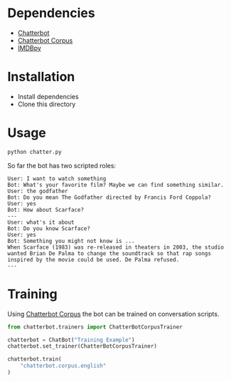 # Dependencies 

* [Chatterbot](https://github.com/gunthercox/ChatterBot)
* [Chatterbot Corpus](https://github.com/gunthercox/chatterbot-corpus)
* [IMDBpy](http://imdbpy.sourceforge.net/)

# Installation

* Install dependencies
* Clone this directory

# Usage

```bash
python chatter.py
```

So far the bot has two scripted roles:

```
User: I want to watch something
Bot: What's your favorite film? Maybe we can find something similar.
User: the godfather         
Bot: Do you mean The Godfather directed by Francis Ford Coppola?
User: yes
Bot: How about Scarface?
---
User: what's it about
Bot: Do you know Scarface?
User: yes
Bot: Something you might not know is ...
When Scarface (1983) was re-released in theaters in 2003, the studio wanted Brian De Palma to change the soundtrack so that rap songs inspired by the movie could be used. De Palma refused.
---

```

# Training

Using [Chatterbot Corpus](https://github.com/gunthercox/chatterbot-corpus) the bot can be trained on conversation scripts.

``` python
from chatterbot.trainers import ChatterBotCorpusTrainer

chatterbot = ChatBot("Training Example")
chatterbot.set_trainer(ChatterBotCorpusTrainer)

chatterbot.train(
    "chatterbot.corpus.english"
)
```
